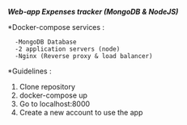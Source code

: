 
***Web-app Expenses tracker (MongoDB & NodeJS)***

*Docker-compose services : 

      -MongoDB Database
      -2 application servers (node)
      -Nginx (Reverse proxy & load balancer)

*Guidelines : 
  1. Clone repository
  2. docker-compose up
  3. Go to localhost:8000
  4. Create a new account to use the app

